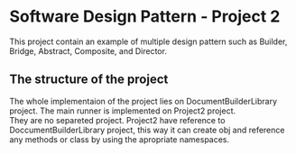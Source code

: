# Software Design Pattern - Project 2
This project contain an example of multiple design pattern such as Builder, Bridge, Abstract, Composite, and Director.
## The structure of the project
The whole implementaion of the project lies on DocumentBuilderLibrary project. The main runner is implemented on Project2 project.  
They are no separeted project. Project2 have reference to DoccumentBuilderLibrary project, this way it can create obj and reference any methods or class by using the apropriate namespaces.
